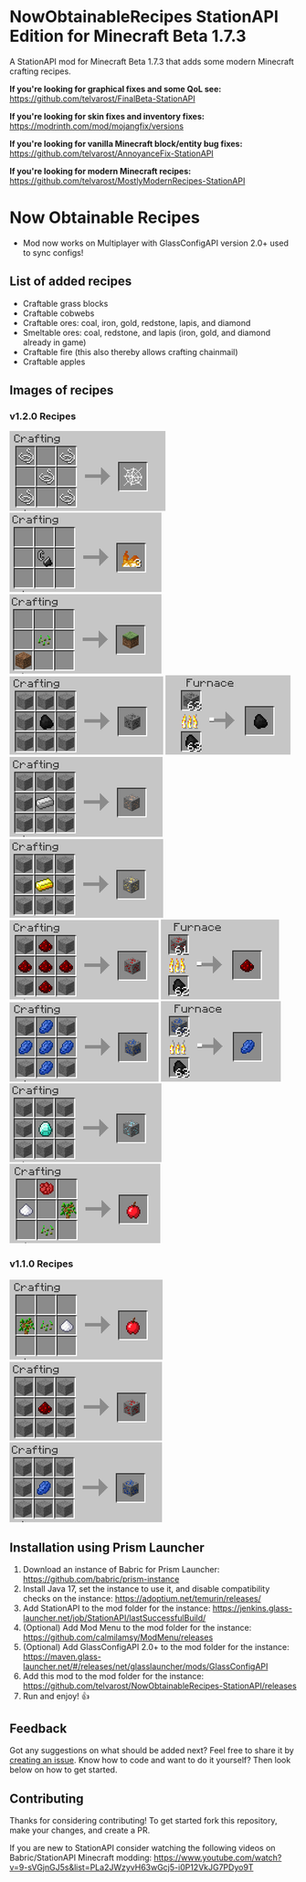 # NowObtainableRecipes StationAPI Edition for Minecraft Beta 1.7.3

A StationAPI mod for Minecraft Beta 1.7.3 that adds some modern Minecraft crafting recipes.

**If you're looking for graphical fixes and some QoL see:** https://github.com/telvarost/FinalBeta-StationAPI

**If you're looking for skin fixes and inventory fixes:** https://modrinth.com/mod/mojangfix/versions

**If you're looking for vanilla Minecraft block/entity bug fixes:** https://github.com/telvarost/AnnoyanceFix-StationAPI

**If you're looking for modern Minecraft recipes:** https://github.com/telvarost/MostlyModernRecipes-StationAPI

# Now Obtainable Recipes

* Mod now works on Multiplayer with GlassConfigAPI version 2.0+ used to sync configs!

## List of added recipes

* Craftable grass blocks
* Craftable cobwebs
* Craftable ores: coal, iron, gold, redstone, lapis, and diamond
* Smeltable ores: coal, redstone, and lapis (iron, gold, and diamond already in game)
* Craftable fire (this also thereby allows crafting chainmail)
* Craftable apples

## Images of recipes

### v1.2.0 Recipes
![cobweb craft recipe](https://github.com/telvarost/NowObtainableRecipes-StationAPI/blob/main/images/CobwebRecipe.PNG)
![fire craft recipe](https://github.com/telvarost/NowObtainableRecipes-StationAPI/blob/main/images/FireRecipe.PNG)
![grass craft recipe](https://github.com/telvarost/NowObtainableRecipes-StationAPI/blob/main/images/GrassRecipe.PNG)
![coal ore craft recipe](https://github.com/telvarost/NowObtainableRecipes-StationAPI/blob/main/images/CoalOreRecipe.PNG)
![coal ore smelt recipe](https://github.com/telvarost/NowObtainableRecipes-StationAPI/blob/main/images/CoalSmeltRecipe.PNG)
![iron ore craft recipe](https://github.com/telvarost/NowObtainableRecipes-StationAPI/blob/main/images/IronOreRecipe.PNG)
![gold ore craft recipe](https://github.com/telvarost/NowObtainableRecipes-StationAPI/blob/main/images/GoldOreRecipe.PNG)
![redstone ore craft recipe](https://github.com/telvarost/NowObtainableRecipes-StationAPI/blob/main/images/RedstoneOreRecipeV2.PNG)
![redstone ore smelt recipe](https://github.com/telvarost/NowObtainableRecipes-StationAPI/blob/main/images/RedstoneSmeltRecipe.PNG)
![lapis ore craft recipe](https://github.com/telvarost/NowObtainableRecipes-StationAPI/blob/main/images/LapisOreRecipeV2.PNG)
![lapis ore smelt recipe](https://github.com/telvarost/NowObtainableRecipes-StationAPI/blob/main/images/LapisSmeltRecipe.PNG)
![diamond ore craft recipe](https://github.com/telvarost/NowObtainableRecipes-StationAPI/blob/main/images/DiamondOreRecipe.PNG)
![apple craft recipe](https://github.com/telvarost/NowObtainableRecipes-StationAPI/blob/main/images/AppleRecipeV2.PNG)

### v1.1.0 Recipes
![apple craft recipe](https://github.com/telvarost/NowObtainableRecipes-StationAPI/blob/main/images/AppleRecipe.PNG)
![redstone ore craft recipe](https://github.com/telvarost/NowObtainableRecipes-StationAPI/blob/main/images/RedstoneOreRecipe.PNG)
![lapis ore craft recipe](https://github.com/telvarost/NowObtainableRecipes-StationAPI/blob/main/images/LapisOreRecipe.PNG)

## Installation using Prism Launcher

1. Download an instance of Babric for Prism Launcher: https://github.com/babric/prism-instance
2. Install Java 17, set the instance to use it, and disable compatibility checks on the instance: https://adoptium.net/temurin/releases/
3. Add StationAPI to the mod folder for the instance: https://jenkins.glass-launcher.net/job/StationAPI/lastSuccessfulBuild/
4. (Optional) Add Mod Menu to the mod folder for the instance: https://github.com/calmilamsy/ModMenu/releases
5. (Optional) Add GlassConfigAPI 2.0+ to the mod folder for the instance: https://maven.glass-launcher.net/#/releases/net/glasslauncher/mods/GlassConfigAPI
6. Add this mod to the mod folder for the instance: https://github.com/telvarost/NowObtainableRecipes-StationAPI/releases
7. Run and enjoy! 👍

## Feedback

Got any suggestions on what should be added next? Feel free to share it by [creating an issue](https://github.com/telvarost/NowObtainableRecipes-StationAPI/issues/new). Know how to code and want to do it yourself? Then look below on how to get started.

## Contributing

Thanks for considering contributing! To get started fork this repository, make your changes, and create a PR. 

If you are new to StationAPI consider watching the following videos on Babric/StationAPI Minecraft modding: https://www.youtube.com/watch?v=9-sVGjnGJ5s&list=PLa2JWzyvH63wGcj5-i0P12VkJG7PDyo9T
